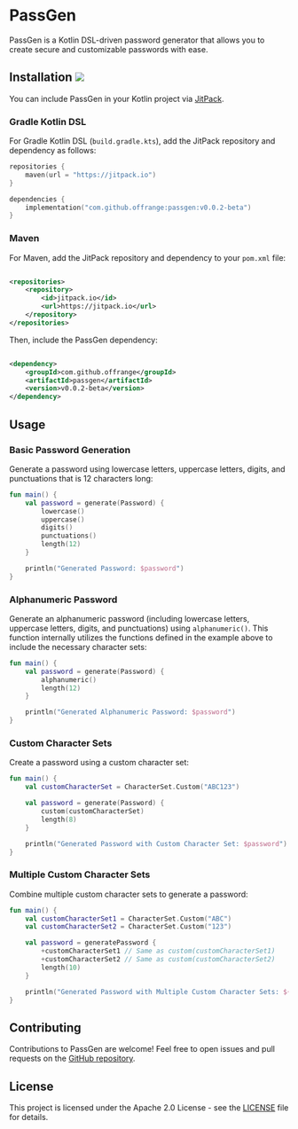 # PassGen

PassGen is a Kotlin DSL-driven password generator that allows you to create secure and customizable passwords with ease.

## Installation [![](https://jitpack.io/v/OffRange/PassGen.svg)](https://jitpack.io/#OffRange/PassGen)

You can include PassGen in your Kotlin project via [JitPack](https://jitpack.io/#OffRange/PassGen).

### Gradle Kotlin DSL

For Gradle Kotlin DSL (`build.gradle.kts`), add the JitPack repository and dependency as follows:

```kotlin
repositories {
    maven(url = "https://jitpack.io")
}

dependencies {
    implementation("com.github.offrange:passgen:v0.0.2-beta")
}
```

### Maven

For Maven, add the JitPack repository and dependency to your `pom.xml` file:

```xml

<repositories>
    <repository>
        <id>jitpack.io</id>
        <url>https://jitpack.io</url>
    </repository>
</repositories>
```

Then, include the PassGen dependency:

```xml

<dependency>
    <groupId>com.github.offrange</groupId>
    <artifactId>passgen</artifactId>
    <version>v0.0.2-beta</version>
</dependency>
```

## Usage

### Basic Password Generation

Generate a password using lowercase letters, uppercase letters, digits, and punctuations that is 12 characters long:

```kotlin
fun main() {
    val password = generate(Password) {
        lowercase()
        uppercase()
        digits()
        punctuations()
        length(12)
    }

    println("Generated Password: $password")
}
```

### Alphanumeric Password

Generate an alphanumeric password (including lowercase letters, uppercase letters, digits, and punctuations)
using `alphanumeric()`. This function internally utilizes the functions defined in the example above to
include the necessary character sets:

```kotlin
fun main() {
    val password = generate(Password) {
        alphanumeric()
        length(12)
    }

    println("Generated Alphanumeric Password: $password")
}
```

### Custom Character Sets

Create a password using a custom character set:

```kotlin
fun main() {
    val customCharacterSet = CharacterSet.Custom("ABC123")

    val password = generate(Password) {
        custom(customCharacterSet)
        length(8)
    }

    println("Generated Password with Custom Character Set: $password")
}
```

### Multiple Custom Character Sets

Combine multiple custom character sets to generate a password:

```kotlin
fun main() {
    val customCharacterSet1 = CharacterSet.Custom("ABC")
    val customCharacterSet2 = CharacterSet.Custom("123")

    val password = generatePassword {
        +customCharacterSet1 // Same as custom(customCharacterSet1)
        +customCharacterSet2 // Same as custom(customCharacterSet2)
        length(10)
    }

    println("Generated Password with Multiple Custom Character Sets: ${password.value}")
}
```

## Contributing

Contributions to PassGen are welcome! Feel free to open issues and pull requests on
the [GitHub repository](https://github.com/OffRange/PassGen).

## License

This project is licensed under the Apache 2.0 License - see the [LICENSE](LICENSE) file for details.